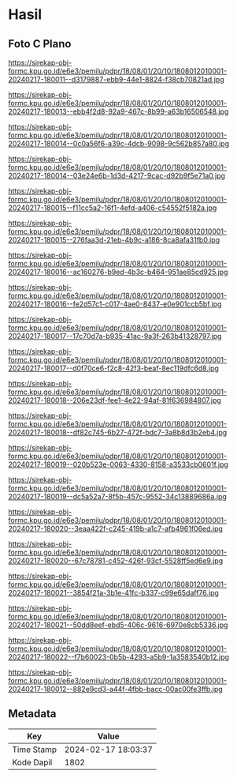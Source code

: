 # Hasil

## Foto C Plano

https://sirekap-obj-formc.kpu.go.id/e6e3/pemilu/pdpr/18/08/01/20/10/1808012010001-20240217-180011--d3179887-ebb9-44e1-8824-f38cb70821ad.jpg

https://sirekap-obj-formc.kpu.go.id/e6e3/pemilu/pdpr/18/08/01/20/10/1808012010001-20240217-180013--ebb4f2d8-92a9-467c-8b99-a63b16506548.jpg

https://sirekap-obj-formc.kpu.go.id/e6e3/pemilu/pdpr/18/08/01/20/10/1808012010001-20240217-180014--0c0a56f6-a39c-4dcb-9098-9c562b857a80.jpg

https://sirekap-obj-formc.kpu.go.id/e6e3/pemilu/pdpr/18/08/01/20/10/1808012010001-20240217-180014--03e24e6b-1d3d-4217-9cac-d92b9f5e71a0.jpg

https://sirekap-obj-formc.kpu.go.id/e6e3/pemilu/pdpr/18/08/01/20/10/1808012010001-20240217-180015--f11cc5a2-16f1-4efd-a406-c54552f5182a.jpg

https://sirekap-obj-formc.kpu.go.id/e6e3/pemilu/pdpr/18/08/01/20/10/1808012010001-20240217-180015--276faa3d-21eb-4b9c-a186-8ca8afa31fb0.jpg

https://sirekap-obj-formc.kpu.go.id/e6e3/pemilu/pdpr/18/08/01/20/10/1808012010001-20240217-180016--ac160276-b9ed-4b3c-b464-951ae85cd925.jpg

https://sirekap-obj-formc.kpu.go.id/e6e3/pemilu/pdpr/18/08/01/20/10/1808012010001-20240217-180016--fe2d57c1-c017-4ae0-8437-e0e901ccb5bf.jpg

https://sirekap-obj-formc.kpu.go.id/e6e3/pemilu/pdpr/18/08/01/20/10/1808012010001-20240217-180017--17c70d7a-b935-41ac-9a3f-263b41328797.jpg

https://sirekap-obj-formc.kpu.go.id/e6e3/pemilu/pdpr/18/08/01/20/10/1808012010001-20240217-180017--d0f70ce6-f2c8-42f3-beaf-8ec119dfc6d8.jpg

https://sirekap-obj-formc.kpu.go.id/e6e3/pemilu/pdpr/18/08/01/20/10/1808012010001-20240217-180018--206e23df-fee1-4e22-94af-81f636984807.jpg

https://sirekap-obj-formc.kpu.go.id/e6e3/pemilu/pdpr/18/08/01/20/10/1808012010001-20240217-180018--df82c745-6b27-472f-bdc7-3a8b8d3b2eb4.jpg

https://sirekap-obj-formc.kpu.go.id/e6e3/pemilu/pdpr/18/08/01/20/10/1808012010001-20240217-180019--020b523e-0063-4330-8158-a3533cb0601f.jpg

https://sirekap-obj-formc.kpu.go.id/e6e3/pemilu/pdpr/18/08/01/20/10/1808012010001-20240217-180019--dc5a52a7-8f5b-457c-9552-34c13889686a.jpg

https://sirekap-obj-formc.kpu.go.id/e6e3/pemilu/pdpr/18/08/01/20/10/1808012010001-20240217-180020--3eaa422f-c245-419b-a1c7-afb4961f06ed.jpg

https://sirekap-obj-formc.kpu.go.id/e6e3/pemilu/pdpr/18/08/01/20/10/1808012010001-20240217-180020--67c78781-c452-426f-93cf-5528ff5ed6e9.jpg

https://sirekap-obj-formc.kpu.go.id/e6e3/pemilu/pdpr/18/08/01/20/10/1808012010001-20240217-180021--3854f21a-3b1e-41fc-b337-c99e65daff76.jpg

https://sirekap-obj-formc.kpu.go.id/e6e3/pemilu/pdpr/18/08/01/20/10/1808012010001-20240217-180021--50dd8eef-ebd5-406c-9616-6970e8cb5336.jpg

https://sirekap-obj-formc.kpu.go.id/e6e3/pemilu/pdpr/18/08/01/20/10/1808012010001-20240217-180022--f7b60023-0b5b-4293-a5b9-1a3583540b12.jpg

https://sirekap-obj-formc.kpu.go.id/e6e3/pemilu/pdpr/18/08/01/20/10/1808012010001-20240217-180012--882e9cd3-a44f-4fbb-bacc-00ac00fe3ffb.jpg


## Metadata

| Key        | Value               |
| ---------- | ------------------- |
| Time Stamp | 2024-02-17 18:03:37 |
| Kode Dapil | 1802                |



